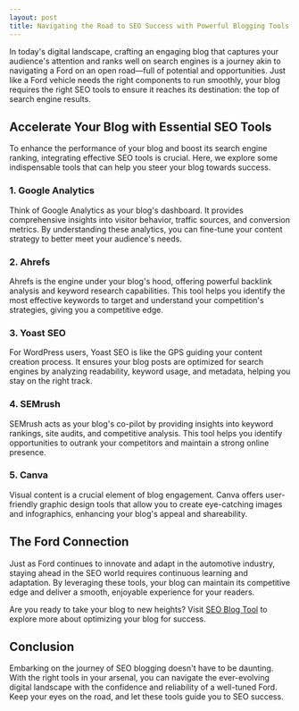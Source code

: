 ```yaml
---
layout: post
title: Navigating the Road to SEO Success with Powerful Blogging Tools
---
```



In today's digital landscape, crafting an engaging blog that captures your audience's attention and ranks well on search engines is a journey akin to navigating a Ford on an open road—full of potential and opportunities. Just like a Ford vehicle needs the right components to run smoothly, your blog requires the right SEO tools to ensure it reaches its destination: the top of search engine results.

## Accelerate Your Blog with Essential SEO Tools

To enhance the performance of your blog and boost its search engine ranking, integrating effective SEO tools is crucial. Here, we explore some indispensable tools that can help you steer your blog towards success.

### 1. Google Analytics

Think of Google Analytics as your blog's dashboard. It provides comprehensive insights into visitor behavior, traffic sources, and conversion metrics. By understanding these analytics, you can fine-tune your content strategy to better meet your audience's needs.

### 2. Ahrefs

Ahrefs is the engine under your blog's hood, offering powerful backlink analysis and keyword research capabilities. This tool helps you identify the most effective keywords to target and understand your competition's strategies, giving you a competitive edge.

### 3. Yoast SEO

For WordPress users, Yoast SEO is like the GPS guiding your content creation process. It ensures your blog posts are optimized for search engines by analyzing readability, keyword usage, and metadata, helping you stay on the right track.

### 4. SEMrush

SEMrush acts as your blog's co-pilot by providing insights into keyword rankings, site audits, and competitive analysis. This tool helps you identify opportunities to outrank your competitors and maintain a strong online presence.

### 5. Canva

Visual content is a crucial element of blog engagement. Canva offers user-friendly graphic design tools that allow you to create eye-catching images and infographics, enhancing your blog's appeal and shareability.

## The Ford Connection

Just as Ford continues to innovate and adapt in the automotive industry, staying ahead in the SEO world requires continuous learning and adaptation. By leveraging these tools, your blog can maintain its competitive edge and deliver a smooth, enjoyable experience for your readers.

Are you ready to take your blog to new heights? Visit [SEO Blog Tool](https://seoblogtool.com/) to explore more about optimizing your blog for success.

## Conclusion

Embarking on the journey of SEO blogging doesn't have to be daunting. With the right tools in your arsenal, you can navigate the ever-evolving digital landscape with the confidence and reliability of a well-tuned Ford. Keep your eyes on the road, and let these tools guide you to SEO success.